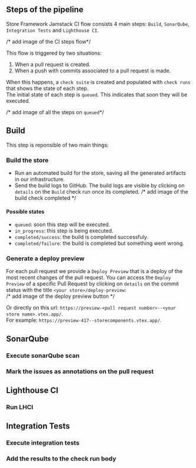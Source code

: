 ## Steps of the pipeline
Store Framework Jamstack CI flow consists 4 main steps: `Build`, `SonarQube`, `Integration Tests` and `Lighthouse CI`. 

/* add image of the CI steps flow*/


This flow is triggered by two situations:
1. When a pull request is created.
2. When a push with commits associated to a pull request is made.

When this happens, a `check suite` is created and populated with `check runs` that shows the state of each step.  
The initial state of each step is `queued`. This indicates that soon they will be executed.

/* add image of all the steps on `queued`*/


## Build

This step is reponsible of two main things:

### Build the store
- Run an automated build for the store, saving all the generated artifacts in our infrastructure.
- Send the build logs to GitHub.
The build logs are visible by clicking on `details` on the `Build` check run once its completed.
/* add image of the build check completed */

#### Possible states
- `queued`: soon this step will be executed.
- `in_progress`: this step is being executed.
- `completed/success`: the build is completed successfuly.
- `completed/failure`: the build is completed but something went wrong.

### Generate a deploy preview 
For each pull request we provide a `Deploy Preview` that is a deploy of the most recent changes of the pull request.
You can access the `Deploy Preview` of a specific Pull Request by clicking on `details` on the commit status with the title `<your store>/deploy-preview`:  
/* add image of the deploy preview button */  

Or directly on this url: `https://preview-<pull request number>--<your store name>.vtex.app/`.  
For example: `https://preview-417--storecomponents.vtex.app/`.


## SonarQube

### Execute sonarQube scan

### Mark the issues as annotations on the pull request



## Lighthouse CI

### Run LHCI





## Integration Tests

### Execute integration tests

### Add the results to the check run body

